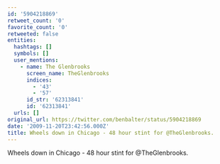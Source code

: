 ```yaml
---
id: '5904218869'
retweet_count: '0'
favorite_count: '0'
retweeted: false
entities:
  hashtags: []
  symbols: []
  user_mentions:
    - name: The Glenbrooks
      screen_name: TheGlenbrooks
      indices:
        - '43'
        - '57'
      id_str: '62313841'
      id: '62313841'
  urls: []
original_url: https://twitter.com/benbalter/status/5904218869
date: '2009-11-20T23:42:56.000Z'
title: Wheels down in Chicago - 48 hour stint for @TheGlenbrooks.
---
```


Wheels down in Chicago - 48 hour stint for @TheGlenbrooks.